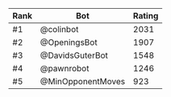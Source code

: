 Rank|Bot|Rating
---|---|---
#1|@colinbot|2031
#2|@OpeningsBot|1907
#3|@DavidsGuterBot|1548
#4|@pawnrobot|1246
#5|@MinOpponentMoves|923
